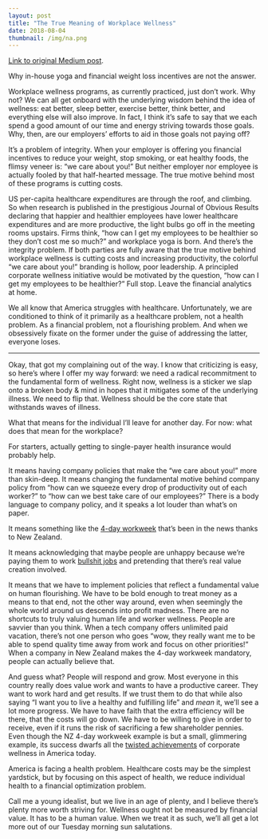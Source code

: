 ```yaml
---
layout: post
title: "The True Meaning of Workplace Wellness"
date: 2018-08-04
thumbnail: /img/na.png
---
```


[Link to original Medium post](https://medium.com/@paul.n.gregg/the-true-meaning-of-workplace-wellness-d1102243295f).

Why in-house yoga and financial weight loss incentives are not the answer.

Workplace wellness programs, as currently practiced, just don’t work. Why not? We can all get onboard with the underlying wisdom behind the idea of wellness: eat better, sleep better, exercise better, think better, and everything else will also improve. In fact, I think it’s safe to say that we each spend a good amount of our time and energy striving towards those goals. Why, then, are our employers’ efforts to aid in those goals not paying off?

It’s a problem of integrity. When your employer is offering you financial incentives to reduce your weight, stop smoking, or eat healthy foods, the flimsy veneer is: “we care about you!” But neither employer nor employee is actually fooled by that half-hearted message. The true motive behind most of these programs is cutting costs.

US per-capita healthcare expenditures are through the roof, and climbing. So when research is published in the prestigious Journal of Obvious Results declaring that happier and healthier employees have lower healthcare expenditures and are more productive, the light bulbs go off in the meeting rooms upstairs. Firms think, “how can I get my employees to be healthier so they don’t cost me so much?” and workplace yoga is born. And there’s the integrity problem. If both parties are fully aware that the true motive behind workplace wellness is cutting costs and increasing productivity, the colorful “we care about you!” branding is hollow, poor leadership. A principled corporate wellness initiative would be motivated by the question, “how can I get my employees to be healthier?” Full stop. Leave the financial analytics at home.

We all know that America struggles with healthcare. Unfortunately, we are conditioned to think of it primarily as a healthcare problem, not a health problem. As a financial problem, not a flourishing problem. And when we obsessively fixate on the former under the guise of addressing the latter, everyone loses.

***

Okay, that got my complaining out of the way. I know that criticizing is easy, so here’s where I offer my way forward: we need a radical recommitment to the fundamental form of wellness. Right now, wellness is a sticker we slap onto a broken body & mind in hopes that it mitigates some of the underlying illness. We need to flip that. Wellness should be the core state that withstands waves of illness.

What that means for the individual I’ll leave for another day. For now: what does that mean for the workplace?

For starters, actually getting to single-payer health insurance would probably help.

It means having company policies that make the “we care about you!” more than skin-deep. It means changing the fundamental motive behind company policy from “how can we squeeze every drop of productivity out of each worker?” to “how can we best take care of our employees?” There is a body language to company policy, and it speaks a lot louder than what’s on paper.

It means something like the [4-day workweek](https://www.theguardian.com/world/2018/jul/19/work-less-get-more-new-zealand-firms-four-day-week-an-unmitigated-success) that’s been in the news thanks to New Zealand.

It means acknowledging that maybe people are unhappy because we’re paying them to work [bullshit jobs](https://strikemag.org/bullshit-jobs/) and pretending that there’s real value creation involved.

It means that we have to implement policies that reflect a fundamental value on human flourishing. We have to be bold enough to treat money as a means to that end, not the other way around, even when seemingly the whole world around us descends into profit madness. There are no shortcuts to truly valuing human life and worker wellness. People are savvier than you think. When a tech company offers unlimited paid vacation, there’s not one person who goes “wow, they really want me to be able to spend quality time away from work and focus on other priorities!” When a company in New Zealand makes the 4-day workweek mandatory, people can actually believe that.

And guess what? People will respond and grow. Most everyone in this country really does value work and wants to have a productive career. They want to work hard and get results. If we trust them to do that while also saying “I want you to live a healthy and fulfilling life” and *mean* it, we’ll see a lot more progress. We have to have faith that the extra efficiency will be there, that the costs will go down. We have to be willing to give in order to receive, even if it runs the risk of sacrificing a few shareholder pennies. Even though the NZ 4-day workweek example is but a small, glimmering example, its success dwarfs all the [twisted achievements](https://www.healthaffairs.org/doi/10.1377/hlthaff.2012.0683) of corporate wellness in America today.

America is facing a health problem. Healthcare costs may be the simplest yardstick, but by focusing on this aspect of health, we reduce individual health to a financial optimization problem.

Call me a young idealist, but we live in an age of plenty, and I believe there’s plenty more worth striving for. Wellness ought not be measured by financial value. It has to be a human value. When we treat it as such, we’ll all get a lot more out of our Tuesday morning sun salutations.